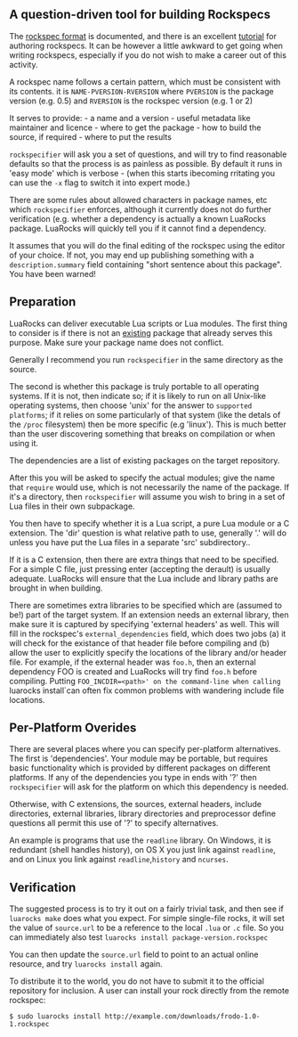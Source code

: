 ## A question-driven tool for building Rockspecs

The [rockspec format]() is documented, and there is an excellent [tutorial]( ) for authoring rockspecs.  It can be however a little awkward to get going when writing rockspecs, especially if you do not wish to make a career out of this activity.

A rockspec name follows a certain pattern, which must be consistent with its contents.  it is `NAME-PVERSION-RVERSION` where `PVERSION` is the package version (e.g. 0.5) and `RVERSION` is the rockspec version (e.g. 1 or 2)

It serves to provide:
    - a name and a version
    - useful metadata like maintainer and licence
    - where to get the package
    - how to build the source, if required
    - where to put the results

`rockspecifier` will ask you a set of questions, and will try to find reasonable defaults so that the process is as painless as possible. By default it runs in 'easy mode' which is verbose - (when this starts ibecoming rritating  you can use the `-x` flag to switch it into expert mode.)

There are some rules about allowed characters in package names, etc which `rockspecifier` enforces, although it currently does not do further verification (e.g. whether a dependency is actually a known LuaRocks package.  LuaRocks will quickly tell you if it cannot find a dependency.

It assumes that you will do the final editing of the rockspec using the editor of your choice. If not, you may end up publishing something with a `description.summary` field containing "short sentence about this package". You have been warned!

## Preparation

LuaRocks can deliver executable Lua scripts or Lua modules.  The first thing to consider is if there is not an [existing](http://luarocks.org/repositories/rocks) package that already serves this purpose. Make sure your package name does not conflict.

Generally I recommend you run `rockspecifier` in the same directory as the source.

The second is whether this package is truly portable to all operating systems. If it is not, then indicate so; if it is likely to run on all Unix-like operating systems, then choose 'unix' for the answer to `supported platforms`; if it relies on some particularly of that system (like the detals of the `/proc` filesystem) then be more specific (e.g 'linux'). This is much better than the user discovering something that breaks on compilation or when using it.

The dependencies are a list of existing packages on the target repository.

After this you will be asked to specify the actual modules; give the name that `require` would use, which is not necessarily the name of the package.  If it's a directory, then `rockspecifier` will assume you wish to bring in a set of Lua files in their own subpackage.

You then have to specify whether it is a Lua script, a pure Lua module or a C extension. The 'dir' question is what relative path to use, generally '.' will do unless you have put the Lua files in a separate 'src' subdirectory..

If it is a C extension, then there are extra things that need to be specified. For a simple C file, just pressing enter (accepting the derault) is usually adequate. LuaRocks will ensure that the Lua include and library paths are brought in when building.

There are sometimes extra libraries to be specified which are (assumed to be!)  part of the target system.  If an extension needs an external library, then make sure it is captured by specifying 'external headers' as well.  This will fill in the rockspec's `external_dependencies` field, which does two jobs (a) it will check for the existance of that header file before compiling and (b) allow the user to explicitly specify the locations of the library and/or header file.  For example, if the external header was `foo.h`, then an external dependency FOO is created and LuaRocks will try find `foo.h` before compiling. Putting `FOO_INCDIR=<path>' on the command-line when calling `luarocks install`can often fix common problems with wandering include file locations.

## Per-Platform Overides

There are several places where you can specify per-platform alternatives. The first is 'dependencies'. Your module may be portable, but requires basic functionality which is provided by different packages on different platforms.  If any of the dependencies you type in ends with '?' then `rockspecifier` will ask for the platform on which this dependency is needed.

Otherwise, with C extensions, the sources, external headers, include directories, external libraries, library directories and preprocessor define questions all permit this use of '?' to specify alternatives.

An example is programs that use the `readline` library.  On Windows, it is redundant (shell handles history), on OS X you just link against `readline`, and on Linux you link against `readline`,`history` and `ncurses`. 

## Verification

The suggested process is to try it out on a fairly trivial task, and then see if `luarocks make` does what you expect.  For simple single-file rocks, it will set the value of `source.url` to be a reference to the local `.lua` or `.c` file. So you can immediately also test `luarocks install package-version.rockspec`

You can then update the `source.url` field to point to an actual online resource, and try `luarocks install` again.

To distribute it to the world, you do not have to submit it to the official repository for inclusion.  A user can install your rock directly from the remote rockspec:

    $ sudo luarocks install http://example.com/downloads/frodo-1.0-1.rockspec